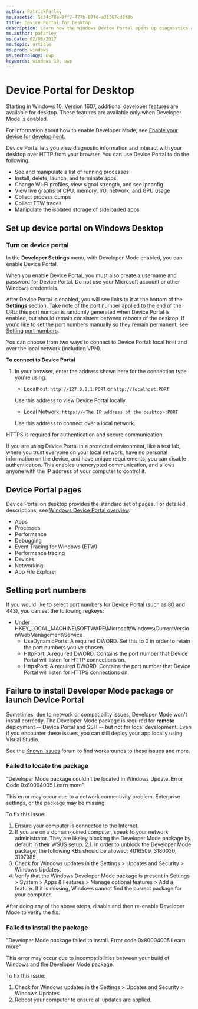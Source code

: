 ```yaml
---
author: PatrickFarley
ms.assetid: 5c34c78e-9ff7-477b-87f6-a31367cd3f8b
title: Device Portal for Desktop
description: Learn how the Windows Device Portal opens up diagnostics and automation on your Windows desktop.
ms.author: pafarley
ms.date: 02/08/2017
ms.topic: article
ms.prod: windows
ms.technology: uwp
keywords: windows 10, uwp
---
```

# Device Portal for Desktop

Starting in Windows 10, Version 1607, additional developer features are available for desktop. These features are available only when Developer Mode is enabled.

For information about how to enable Developer Mode, see [Enable your device for development](../get-started/enable-your-device-for-development.md).

Device Portal lets you view diagnostic information and interact with your desktop over HTTP from your browser. You can use Device Portal to do the following:
- See and manipulate a list of running processes
- Install, delete, launch, and terminate apps
- Change Wi-Fi profiles, view signal strength, and see ipconfig
- View live graphs of CPU, memory, I/O, network, and GPU usage
- Collect process dumps
- Collect ETW traces 
- Manipulate the isolated storage of sideloaded apps

## Set up device portal on Windows Desktop

### Turn on device portal

In the **Developer Settings** menu, with Developer Mode enabled, you can enable Device Portal.  

When you enable Device Portal, you must also create a username and password for Device Portal. Do not use your Microsoft account or other Windows credentials.  

After Device Portal is enabled, you will see links to it at the bottom of the **Settings** section. Take note of the port number applied to the end of the URL: this port number is randomly generated when Device Portal is enabled, but should remain consistent between reboots of the desktop. If you'd like to set the port numbers manually so they remain permanent, see [Setting port numbers](device-portal-desktop.md#setting-port-numbers).

You can choose from two ways to connect to Device Portal: local host and over the local network (including VPN).

**To connect to Device Portal**

1. In your browser, enter the address shown here for the connection type you're using.

    - Localhost: `http://127.0.0.1:PORT` or `http://localhost:PORT`

    Use this address to view Device Portal locally.
    
    - Local Network: `https://<The IP address of the desktop>:PORT`

    Use this address to connect over a local network.

HTTPS is required for authentication and secure communication.

If you are using Device Portal in a protected environment, like a test lab, where you trust everyone on your local network, have no personal information on the device, and have unique requirements, you can disable authentication. This enables unencrypted communication, and allows anyone with the IP address of your computer to control it.

## Device Portal pages

Device Portal on desktop provides the standard set of pages. For detailed descriptions, see [Windows Device Portal overview](device-portal.md).

- Apps
- Processes
- Performance
- Debugging
- Event Tracing for Windows (ETW)
- Performance tracing
- Devices
- Networking
- App File Explorer 

## Setting port numbers

If you would like to select port numbers for Device Portal (such as 80 and 443), you can set the following regkeys:

- Under HKEY_LOCAL_MACHINE\SOFTWARE\Microsoft\Windows\CurrentVersion\WebManagement\Service
	- UseDynamicPorts: A required DWORD. Set this to 0 in order to retain the port numbers you've chosen.
	- HttpPort: A required DWORD. Contains the port number that Device Portal will listen for HTTP connections on.	
	- HttpsPort: A required DWORD. Contains the port number that Device Portal will listen for HTTPS connections on.

## Failure to install Developer Mode package or launch Device Portal
Sometimes, due to network or compatibility issues, Developer Mode won't install correctly. The Developer Mode package is required for **remote** deployment -- Device Portal and SSH -- but not for local development.  Even if you encounter these issues, you can still deploy your app locally using Visual Studio. 

See the [Known Issues](https://social.msdn.microsoft.com/Forums/en-US/home?forum=Win10SDKToolsIssues&sort=relevancedesc&brandIgnore=True&searchTerm=%22device+portal%22) forum to find workarounds to these issues and more. 

### Failed to locate the package

"Developer Mode package couldn’t be located in Windows Update. Error Code 0x80004005 Learn more"   

This error may occur due to a network connectivity problem, Enterprise settings, or the package may be missing. 

To fix this issue:

1. Ensure your computer is connected to the Internet. 
2. If you are on a domain-joined computer, speak to your network administrator. They are likeley blocking the Developer Mode package by default in their WSUS setup. 
2.1. In order to unblock the Developer Mode package, the following KBs should be allowed: 4016509, 3180030, 3197985  
3. Check for Windows updates in the Settings > Updates and Security > Windows Updates.
4. Verify that the Windows Developer Mode package is present in Settings > System > Apps & Features > Manage optional features > Add a feature. If it is missing, Windows cannot find the correct package for your computer. 

After doing any of the above steps, disable and then re-enable Developer Mode to verify the fix. 


### Failed to install the package

"Developer Mode package failed to install. Error code 0x80004005  Learn more"

This error may occur due to incompatibilities between your build of Windows and the Developer Mode package. 

To fix this issue:

1. Check for Windows updates in the Settings > Updates and Security > Windows Updates.
2. Reboot your computer to ensure all updates are applied.
